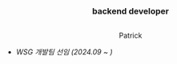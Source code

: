 <div align= "center">
    <h3 style="margin-bottom: 30px;"> backend developer </h3>
    <p>
        Patrick
    </p>
</div>

<div align= "left">

- *WSG 개발팀 선임 (2024.09 ~ )*

</div>
